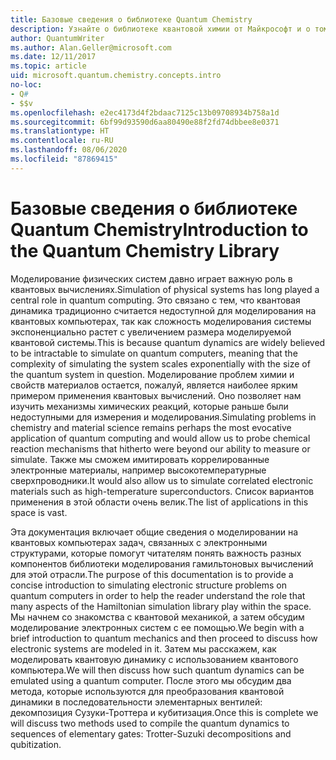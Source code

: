```yaml
---
title: Базовые сведения о библиотеке Quantum Chemistry
description: Узнайте о библиотеке квантовой химии от Майкрософт и о том, как с ее использованием имитировать проблемы с электронными структурами на квантовых компьютерах.
author: QuantumWriter
ms.author: Alan.Geller@microsoft.com
ms.date: 12/11/2017
ms.topic: article
uid: microsoft.quantum.chemistry.concepts.intro
no-loc:
- Q#
- $$v
ms.openlocfilehash: e2ec4173d4f2bdaac7125c13b09708934b758a1d
ms.sourcegitcommit: 6bf99d93590d6aa80490e88f2fd74dbbee8e0371
ms.translationtype: HT
ms.contentlocale: ru-RU
ms.lasthandoff: 08/06/2020
ms.locfileid: "87869415"
---
```

# <a name="introduction-to-the-quantum-chemistry-library"></a><span data-ttu-id="57378-103">Базовые сведения о библиотеке Quantum Chemistry</span><span class="sxs-lookup"><span data-stu-id="57378-103">Introduction to the Quantum Chemistry Library</span></span>

<span data-ttu-id="57378-104">Моделирование физических систем давно играет важную роль в квантовых вычислениях.</span><span class="sxs-lookup"><span data-stu-id="57378-104">Simulation of physical systems has long played a central role in quantum computing.</span></span>  <span data-ttu-id="57378-105">Это связано с тем, что квантовая динамика традиционно считается недоступной для моделирования на квантовых компьютерах, так как сложность моделирования системы экспоненциально растет с увеличением размера моделируемой квантовой системы.</span><span class="sxs-lookup"><span data-stu-id="57378-105">This is because quantum dynamics are widely believed to be intractable to simulate on quantum computers, meaning that the complexity of simulating the system scales exponentially with the size of the quantum system in question.</span></span>  <span data-ttu-id="57378-106">Моделирование проблем химии и свойств материалов остается, пожалуй, является наиболее ярким примером применения квантовых вычислений. Оно позволяет нам изучить механизмы химических реакций, которые раньше были недоступными для измерения и моделирования.</span><span class="sxs-lookup"><span data-stu-id="57378-106">Simulating problems in chemistry and material science remains perhaps the most evocative application of quantum computing and would allow us to probe chemical reaction mechanisms that hitherto were beyond our ability to measure or simulate.</span></span>  <span data-ttu-id="57378-107">Также мы сможем имитировать коррелированные электронные материалы, например высокотемпературные сверхпроводники.</span><span class="sxs-lookup"><span data-stu-id="57378-107">It would also allow us to simulate correlated electronic materials such as high-temperature superconductors.</span></span> <span data-ttu-id="57378-108">Список вариантов применения в этой области очень велик.</span><span class="sxs-lookup"><span data-stu-id="57378-108">The list of applications in this space is vast.</span></span>

<span data-ttu-id="57378-109">Эта документация включает общие сведения о моделировании на квантовых компьютерах задач, связанных с электронными структурами, которые помогут читателям понять важность разных компонентов библиотеки моделирования гамильтоновых вычислений для этой отрасли.</span><span class="sxs-lookup"><span data-stu-id="57378-109">The purpose of this documentation is to provide a concise introduction to simulating electronic structure problems on quantum computers in order to help the reader understand the role that many aspects of the Hamiltonian simulation library play within the space.</span></span>  <span data-ttu-id="57378-110">Мы начнем со знакомства с квантовой механикой, а затем обсудим моделирование электронных систем с ее помощью.</span><span class="sxs-lookup"><span data-stu-id="57378-110">We begin with a brief introduction to quantum mechanics and then proceed to discuss how electronic systems are modeled in it.</span></span>  <span data-ttu-id="57378-111">Затем мы расскажем, как моделировать квантовую динамику с использованием квантового компьютера.</span><span class="sxs-lookup"><span data-stu-id="57378-111">We will then discuss how such quantum dynamics can be emulated using a quantum computer.</span></span>  <span data-ttu-id="57378-112">После этого мы обсудим два метода, которые используются для преобразования квантовой динамики в последовательности элементарных вентилей: декомпозиция Сузуки-Троттера и кубитизация.</span><span class="sxs-lookup"><span data-stu-id="57378-112">Once this is complete we will discuss two methods used to compile the quantum dynamics to sequences of elementary gates: Trotter-Suzuki decompositions and qubitization.</span></span>
